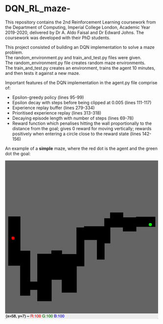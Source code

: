 # DQN_RL_maze-

This repository contains the 2nd Reinforcement Learning coursework from the Department of Computing, Imperial College London, Academic Year 2019-2020, delivered by Dr A. Aldo Faisal and Dr Edward Johns. The coursework was developed with their PhD students. <br>

This project consisted of building an DQN implementation to solve a maze problem. <br>
The random_environment.py and train_and_test.py files were given. <br>
The random_environment.py file creates random maze environments. <br>
The train_and_test.py creates an environment, trains the agent 10 minutes, and then tests it against a new maze.

Important features of the DQN implementation in the agent.py file comprise of: <br>
- Epsilon-greedy policy (lines 95-99)
- Epsilon decay with steps before being clipped at 0.005 (lines 111-117)
- Experience replay buffer (lines 279-334)
- Prioritised experience replay (lines 313-318)
- Decaying episode length with number of steps (lines 69-78)
- Reward function which penalises hitting the wall proportionally to the distance from the goal; gives 0 reward for moving vertically; rewards positively when entering a circle close to the reward state (lines 142-156)


An example of a **simple** maze, where the red dot is the agent and the green dot the goal:

<img src="images/maze_simple_example.png" width=500>
